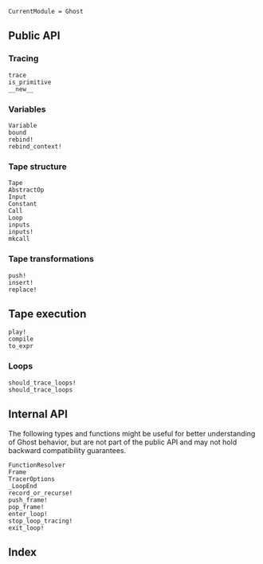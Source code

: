 ```@meta
CurrentModule = Ghost
```

## Public API

### Tracing

```@docs
trace
is_primitive
__new__
```

### Variables

```@docs
Variable
bound
rebind!
rebind_context!
```

### Tape structure

```@docs
Tape
AbstractOp
Input
Constant
Call
Loop
inputs
inputs!
mkcall
```

### Tape transformations

```@docs
push!
insert!
replace!
```

## Tape execution

```@docs
play!
compile
to_expr
```

### Loops

```@docs
should_trace_loops!
should_trace_loops
```

## Internal API

The following types and functions might be useful for better understanding of Ghost behavior, but are not part of the public API and may not hold backward compatibility guarantees.

```@docs
FunctionResolver
Frame
TracerOptions
_LoopEnd
record_or_recurse!
push_frame!
pop_frame!
enter_loop!
stop_loop_tracing!
exit_loop!
```

## Index

```@index
```